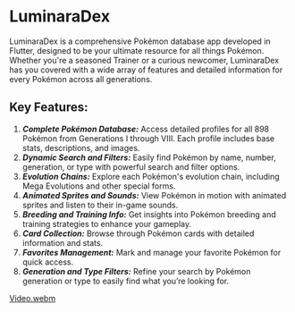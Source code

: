 # LuminaraDex

LuminaraDex is a comprehensive Pokémon database app developed in Flutter, designed to be your ultimate resource for all things Pokémon. Whether you're a seasoned Trainer or a curious newcomer, LuminaraDex has you covered with a wide array of features and detailed information for every Pokémon across all generations.

## Key Features:
1.  ***Complete Pokémon Database:*** Access detailed profiles for all 898 Pokémon from Generations I through VIII. Each profile includes base stats, descriptions, and images.
2.  ***Dynamic Search and Filters:*** Easily find Pokémon by name, number, generation, or type with powerful search and filter options.
3.  ***Evolution Chains:*** Explore each Pokémon's evolution chain, including Mega Evolutions and other special forms.
4.  ***Animated Sprites and Sounds:*** View Pokémon in motion with animated sprites and listen to their in-game sounds.
5.  ***Breeding and Training Info:*** Get insights into Pokémon breeding and training strategies to enhance your gameplay.
6.  ***Card Collection:*** Browse through Pokémon cards with detailed information and stats.
7.  ***Favorites Management:*** Mark and manage your favorite Pokémon for quick access.
8.  ***Generation and Type Filters:*** Refine your search by Pokémon generation or type to easily find what you’re looking for.

[Video.webm](https://github.com/user-attachments/assets/7a7cc414-eb5c-4132-99dd-a6b414f6de07)

